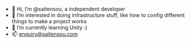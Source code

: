 - 👋 Hi, I’m @saitensou, a independent developer
- 👀 I’m interested in doing infrastructure stuff, like how to config different things to make a project works
- 🌱 I’m currently learning Unity :)
- 📫 enquiry@saitensou.com
